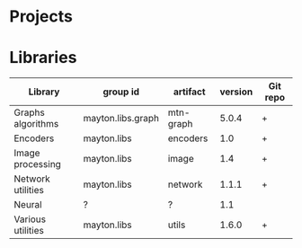 # Projects

# Libraries

|Library          |group id           |artifact   |version     |Git repo|
|-----------------|-------------------|-----------|------------|--------|
|Graphs algorithms|mayton.libs.graph  |mtn-graph  |5.0.4       | + |
|Encoders         |mayton.libs        |encoders   |1.0         | + |
|Image processing |mayton.libs        |image      |1.4         | + |
|Network utilities|mayton.libs        |network    |1.1.1       | + |
|Neural           |?                  |?          |1.1         |
|Various utilities|mayton.libs        |utils      |1.6.0       | + |




 